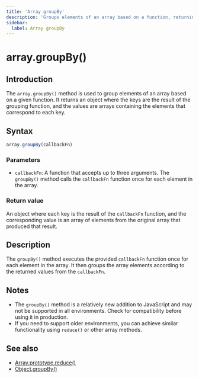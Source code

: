 ```yaml
---
title: 'Array groupBy'
description: 'Groups elements of an array based on a function, returning an object'
sidebar:
  label: Array groupBy
---
```


# array.groupBy()

## Introduction
The `array.groupBy()` method is used to group elements of an array based on a given function. It returns an object where the keys are the result of the grouping function, and the values are arrays containing the elements that correspond to each key.

## Syntax
```javascript
array.groupBy(callbackFn)
```

### Parameters
- `callbackFn`: A function that accepts up to three arguments. The `groupBy()` method calls the `callbackFn` function once for each element in the array.

### Return value
An object where each key is the result of the `callbackFn` function, and the corresponding value is an array of elements from the original array that produced that result.

## Description
The `groupBy()` method executes the provided `callbackFn` function once for each element in the array. It then groups the array elements according to the returned values from the `callbackFn`.


## Notes
- The `groupBy()` method is a relatively new addition to JavaScript and may not be supported in all environments. Check for compatibility before using it in production.
- If you need to support older environments, you can achieve similar functionality using `reduce()` or other array methods.

## See also
- [Array.prototype.reduce()](https://developer.mozilla.org/en-US/docs/Web/JavaScript/Reference/Global_Objects/Array/reduce)
- [Object.groupBy()](https://developer.mozilla.org/en-US/docs/Web/JavaScript/Reference/Global_Objects/Object/groupBy)